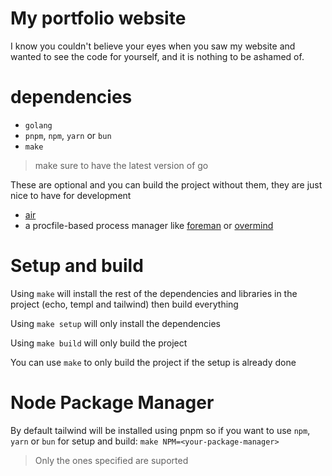 # My portfolio website
I know you couldn't believe your eyes when you saw my website and wanted to see the
code for yourself, and it is nothing to be ashamed of.

# dependencies
- `golang`
- `pnpm`, `npm`, `yarn` or `bun`
- `make`

> make sure to have the latest version of go

These are optional and you can build the project without them, they are just nice
to have for development
- [air](https://github.com/air-verse/air) 
- a procfile-based process manager like [foreman](https://github.com/ddollar/foreman)
or [overmind](https://github.com/DarthSim/overmind) 

# Setup and build
Using `make` will install the rest of the dependencies and libraries in the
project (echo, templ and tailwind) then build everything

Using `make setup` will only install the dependencies

Using `make build` will only build the project

You can use `make` to only build the project if the setup is already done

# Node Package Manager
By default tailwind will be installed using pnpm so
if you want to use `npm`, `yarn` or `bun` for setup and build:
`make NPM=<your-package-manager>`

> Only the ones specified are suported
